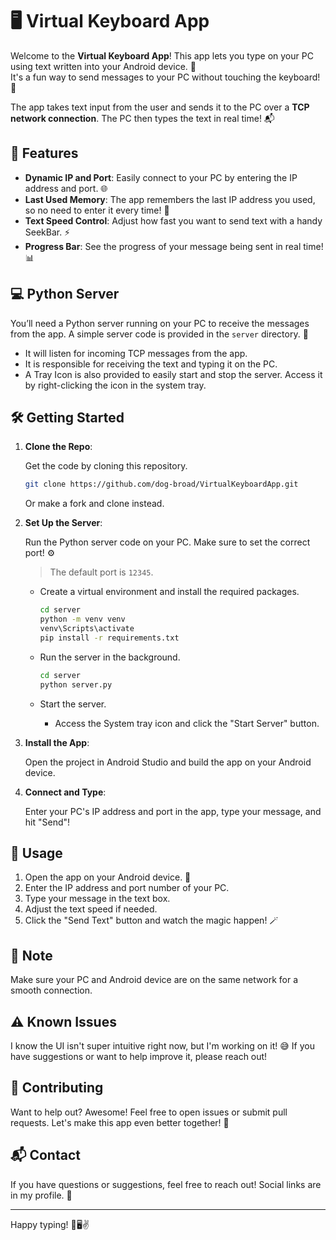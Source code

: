 # 🖥️ Virtual Keyboard App

Welcome to the **Virtual Keyboard App**! This app lets you type on your PC using text written into your Android device. 🎉  
It's a fun way to send messages to your PC without touching the keyboard! 🚀

The app takes text input from the user and sends it to the PC over a **TCP network connection**. The PC then types the text in real time! 📬

## 📱 Features

- **Dynamic IP and Port**: Easily connect to your PC by entering the IP address and port. 🌐
- **Last Used Memory**: The app remembers the last IP address you used, so no need to enter it every time! 🧠
- **Text Speed Control**: Adjust how fast you want to send text with a handy SeekBar. ⚡
- **Progress Bar**: See the progress of your message being sent in real time! 📊

## 💻 Python Server

You’ll need a Python server running on your PC to receive the messages from the app. A simple server code is provided in the `server` directory. 🐍

- It will listen for incoming TCP messages from the app.
- It is responsible for receiving the text and typing it on the PC.
- A Tray Icon is also provided to easily start and stop the server. Access it by right-clicking the icon in the system tray.

## 🛠️ Getting Started

1. **Clone the Repo**:

   Get the code by cloning this repository.
   ```bash
   git clone https://github.com/dog-broad/VirtualKeyboardApp.git
   ```

   Or make a fork and clone instead.

2. **Set Up the Server**:

   Run the Python server code on your PC. Make sure to set the correct port! ⚙️
   > The default port is `12345`.

    - Create a virtual environment and install the required packages.
       ```bash
       cd server
       python -m venv venv
       venv\Scripts\activate
       pip install -r requirements.txt
       ```

    - Run the server in the background.
       ```bash
       cd server
       python server.py
       ```

    - Start the server.
        - Access the System tray icon and click the "Start Server" button.

3. **Install the App**:

   Open the project in Android Studio and build the app on your Android device.

4. **Connect and Type**:

   Enter your PC's IP address and port in the app, type your message, and hit "Send"!

## 📜 Usage

1. Open the app on your Android device. 📱
2. Enter the IP address and port number of your PC.
3. Type your message in the text box.
4. Adjust the text speed if needed.
5. Click the "Send Text" button and watch the magic happen! 🪄

## 📝 Note

Make sure your PC and Android device are on the same network for a smooth connection.

## ⚠️ Known Issues

I know the UI isn't super intuitive right now, but I'm working on it! 😅 If you have suggestions or want to help improve it, please reach out!

## 🎉 Contributing

Want to help out? Awesome! Feel free to open issues or submit pull requests. Let's make this app even better together! 🚀

## 📬 Contact

If you have questions or suggestions, feel free to reach out! Social links are in my profile. 🌟

---

Happy typing! 🎉🖥️✌️
